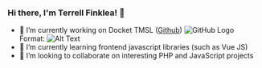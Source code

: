 ### Hi there, I'm Terrell Finklea! 👋

- 🔭 I’m currently working on Docket TMSL ([Github](https://github.com/terrell-merci/docket-sms-demo/edit/main/README.md))
![GitHub Logo](https://i.ibb.co/bHYM4Hj/On-Paste-20210824-112644.png)
Format: ![Alt Text](url)
- 🌱 I’m currently learning frontend javascript libraries (such as Vue JS)
- 👯 I’m looking to collaborate on interesting PHP and JavaScript projects
